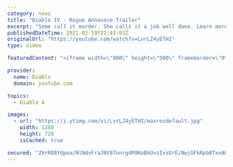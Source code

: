 ```yaml
---
category: news
title: "Diablo IV - Rogue Announce Trailer"
excerpt: "Some call it murder. She calls it a job well done. Learn more at Diablo4.com The Rogue is the newest addition to the Diablo IV campfire, combining range and ..."
publishedDateTime: 2021-02-19T22:43:03Z
originalUrl: "https://youtube.com/watch?v=LvrLZ4yETHI"
type: video

featuredContent: "<iframe width=\"800\" height=\"500\" frameborder=\"0\" src=\"https://www.youtube.com/embed/LvrLZ4yETHI\" allow=\"accelerometer; autoplay; encrypted-media; gyroscope; picture-in-picture\" allowfullscreen></iframe>"

provider:
  name: Diablo
  domain: youtube.com

topics:
  - Diablo 4

images:
  - url: "https://i.ytimg.com/vi/LvrLZ4yETHI/maxresdefault.jpg"
    width: 1280
    height: 720
    isCached: true

secured: "ZXrRO8Ydpoa/NlNdvFraJNY87onrg4R9KoBkUvzIxsUrE/NwjGFkRpb8TxxAPbKBOxpNyiKi7UAVw/T9cQE2O0gwHz993pcloiQgIYpcM1UQ41rqDM3BUZcSkPI/QoUGuNaomXkphBpTXptf8T6XwSqTo3+uiY5vimap8YkhtgFMlvoOxZpOwjhQzURlE2yiKcPsla08UZG+b0lj90/hwGcL7zprQQZwy1rMj5coFNYe+diVC/BQG+0l+l0j0k+OsKqTOB58nIoOQNEazL+p7ihZEtpeIN81J1e/pkaRWQyiDN6W1xLi7R3ICw11A6qtyWEmE3RzfH2rr2AzQunJSc/DgHAUELSMuxIEySOzWGHs63c3Iq+q1e0YHoIAmOjvAol1kZ1TGfMDyto9Jcbwfz9YlFafI9F5I1FFt1aADDgHoTmqWfill47P3BOyr7nj;ZKIUBCmLcwd2A2Wx5k/uBQ=="
---
```


